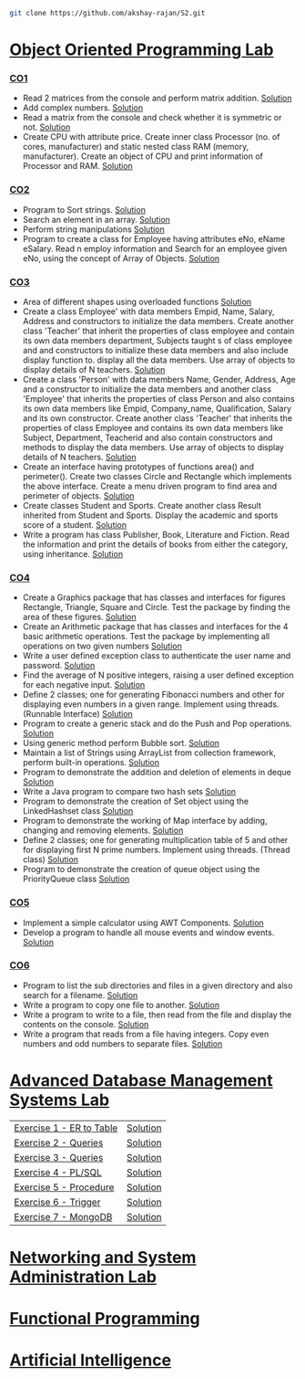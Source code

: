 ```bash
git clone https://github.com/akshay-rajan/S2.git
```

# [Object Oriented Programming Lab](/OOP#readme)

### [CO1](./OOP/CO1/)

- Read 2 matrices from the console and perform matrix addition. [Solution](./OOP/CO1/Matrix.java)
- Add complex numbers. [Solution](./OOP/CO1/Complex.java)
- Read a matrix from the console and check whether it is symmetric or not. [Solution](./OOP/CO1/SymmetricMatrix.java)
- Create CPU with attribute price. Create inner class Processor (no. of cores, manufacturer) and static nested class RAM (memory, manufacturer). Create an object of CPU and print information of Processor and RAM. [Solution](./OOP/CO1/CPU.java)

### [CO2](./OOP/CO2/)

- Program to Sort strings. [Solution](./OOP/CO2/Sort.java)
- Search an element in an array. [Solution](./OOP/CO2/Search.java)
- Perform string manipulations [Solution](./OOP/CO2/StringManipulation.java)
- Program to create a class for Employee having attributes eNo, eName eSalary. Read n employ information and Search for an employee given eNo, using the concept of Array of Objects. [Solution](./OOP/CO2/Employee.java)

### [CO3](./OOP/CO3/)

- Area of different shapes using overloaded functions [Solution](./OOP/CO3/Area.java)
- Create a class Employee' with data members Empid, Name, Salary, Address and constructors to initialize the data members. Create another class 'Teacher' that inherit the properties of class employee and contain its own data members department, Subjects taught s of class employee and and constructors to initialize these data members and also include display function to. display all the data members. Use array of objects to display details of N teachers. [Solution](./OOP/CO3/Teacher.java)
- Create a class 'Person' with data members Name, Gender, Address, Age and a constructor to initialize the data members and another class 'Employee' that inherits the properties of class Person and also contains its own data members like Empid, Company_name, Qualification, Salary and its own constructor. Create another class 'Teacher' that inherits the properties of class Employee and contains its own data members like Subject, Department, Teacherid and also contain constructors and methods to display the data members. Use array of objects to display details of N teachers. [Solution](./OOP/CO3/Teacher2.java)
- Create an interface having prototypes of functions area() and perimeter(). Create two classes Circle and Rectangle which implements the above interface. Create a menu driven program to find area and perimeter of objects. [Solution](./OOP/CO3/Shapes.java)
- Create classes Student and Sports. Create another class Result inherited from Student and Sports. Display the academic and sports score of a student. [Solution](./OOP/CO3/Result.java)
- Write a program has class Publisher, Book, Literature and Fiction. Read the information and print the details of books from either the category, using inheritance. [Solution](./OOP/CO3/Books.java)

### [CO4](./OOP/CO4/)

- Create a Graphics package that has classes and interfaces for figures Rectangle, Triangle, Square and Circle. Test the package by finding the area of these figures. [Solution](./OOP/CO4/GraphicsPkg.java)
- Create an Arithmetic package that has classes and interfaces for the 4 basic arithmetic operations. Test the package by implementing all operations on two given numbers [Solution](./OOP/CO4/ArithmeticPkg.java)
- Write a user defined exception class to authenticate the user name and password. [Solution](./OOP/CO4/Authentication.java)
- Find the average of N positive integers, raising a user defined exception for each negative input. [Solution](./OOP/CO4/Average.java)
- Define 2 classes; one for generating Fibonacci numbers and other for displaying even numbers in a given range. Implement using threads. (Runnable Interface) [Solution](./OOP/CO4/Even.java)
- Program to create a generic stack and do the Push and Pop operations. [Solution](./OOP/CO4/GenericStack.java)
- Using generic method perform Bubble sort. [Solution](./OOP/CO4/GenericBubbleSort.java)
- Maintain a list of Strings using ArrayList from collection framework, perform built-in operations. [Solution](./OOP/CO4/ArrayLists.java)
- Program to demonstrate the addition and deletion of elements in deque [Solution](./OOP/CO4/DoubleEndedQueue.java)
- Write a Java program to compare two hash sets [Solution](./OOP/CO4/HashSets.java)
- Program to demonstrate the creation of Set object using the LinkedHashset class [Solution](./OOP/CO4/LHSet.java)
- Program to demonstrate the working of Map interface by adding, changing and removing elements. [Solution](./OOP/CO4/Maps.java)
- Define 2 classes; one for generating multiplication table of 5 and other for displaying first N prime numbers. Implement using threads. (Thread class) [Solution](./OOP/CO4/MultiplicationTable.java)
- Program to demonstrate the creation of queue object using the PriorityQueue class [Solution](./OOP/CO4/Queue.java)

### [CO5](./OOP/CO5/)

- Implement a simple calculator using AWT Components. [Solution](./OOP/CO5/Calculator.java)
- Develop a program to handle all mouse events and window events. [Solution](./OOP/CO5/Events.java) 

### [CO6](./OOP/CO6/)

- Program to list the sub directories and files in a given directory and also search for a filename. [Solution](./OOP/CO6/ListFiles.java) 
- Write a program to copy one file to another. [Solution](./OOP/CO6/CopyFiles2.java)
- Write a program to write to a file, then read from the file and display the contents on the console. [Solution](./OOP/CO6/Files.java)
- Write a program that reads from a file having integers. Copy even numbers and odd numbers to separate files. [Solution](./OOP/CO6/Numbers.java)


# [Advanced Database Management Systems Lab](/ADBMS#readme)

<table>
    <tr>
        <td><a href="./ADBMS/QUESTIONS.md#exercise-1---er-to-table">Exercise 1 - ER to Table</a></td>
        <td><a href="./ADBMS/exercise1.sql">Solution</a></td>
    </tr>
    <tr>
        <td><a href="./ADBMS/QUESTIONS.md#exercise-2---queries">Exercise 2 - Queries</a></td>
        <td><a href="./ADBMS/exercise2.sql">Solution</a></td>
    </tr>
    <tr>
        <td><a href="./ADBMS/QUESTIONS.md#exercise-3---queries">Exercise 3 - Queries</a></td>
        <td><a href="./ADBMS/exercise3.sql">Solution</a></td>
    </tr>
    <tr>
        <td><a href="./ADBMS/QUESTIONS.md#exercise-4---plsql">Exercise 4 - PL/SQL</a></td>
        <td><a href="./ADBMS/exercise4pl.sql">Solution</a></td>
    </tr>
    <tr>
        <td><a href="./ADBMS/QUESTIONS.md#exercise-5---procedure">Exercise 5 - Procedure</a></td>
        <td><a href="./ADBMS/exercise5.sql">Solution</a></td>
    </tr>
    <tr>
        <td><a href="./ADBMS/QUESTIONS.md#exercise-6---trigger">Exercise 6 - Trigger</a></td>
        <td><a href="./ADBMS/exercise6.sql">Solution</a></td>
    </tr>
    <tr>
        <td><a href="./ADBMS/QUESTIONS.md#exercise-7---mongodb">Exercise 7 - MongoDB</a></td>
        <td><a href="./ADBMS/exercise7.ipynb">Solution</a></td>
    </tr>
</table>


# [Networking and System Administration Lab](/NSA#readme)


# [Functional Programming](/FP#readme)


# [Artificial Intelligence](/AI#readme)


